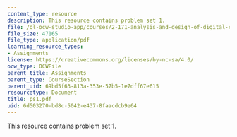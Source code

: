 ```yaml
---
content_type: resource
description: This resource contains problem set 1.
file: /ol-ocw-studio-app/courses/2-171-analysis-and-design-of-digital-control-systems-fall-2006/6d503270bd8c5042e4378faacdcb9e64_ps1.pdf
file_size: 47165
file_type: application/pdf
learning_resource_types:
- Assignments
license: https://creativecommons.org/licenses/by-nc-sa/4.0/
ocw_type: OCWFile
parent_title: Assignments
parent_type: CourseSection
parent_uid: 69bd5f63-813a-353e-57b5-1e7dff67e615
resourcetype: Document
title: ps1.pdf
uid: 6d503270-bd8c-5042-e437-8faacdcb9e64
---
```

This resource contains problem set 1.